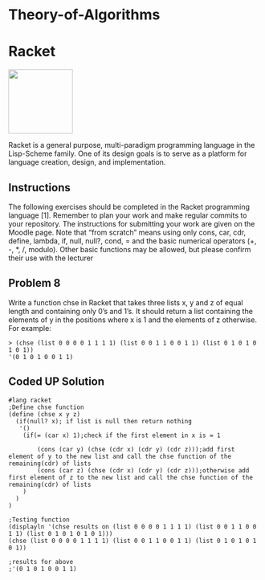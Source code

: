 # Theory-of-Algorithms

# Racket

<a href="https://racket-lang.org/" ><img src="https://racket-lang.org/img/racket-logo.svg" width="128" height="128"></a>

Racket is a general purpose, multi-paradigm programming language in the Lisp-Scheme family. One of its design goals is to serve as a platform for language creation, design, and implementation.

## Instructions
The following exercises should be completed in the Racket programming language [1].
Remember to plan your work and make regular commits to your repository. The instructions
for submitting your work are given on the Moodle page. Note that “from scratch”
means using only cons, car, cdr, define, lambda, if, null, null?, cond, = and the
basic numerical operators (+, -, *, /, modulo). Other basic functions may be allowed,
but please confirm their use with the lecturer

## Problem 8

Write a function chse in Racket that takes three lists x, y and z of equal length and
containing only 0’s and 1’s. It should return a list containing the elements of y in
the positions where x is 1 and the elements of z otherwise. For example:


```
> (chse (list 0 0 0 0 1 1 1 1) (list 0 0 1 1 0 0 1 1) (list 0 1 0 1 0 1 0 1))
'(0 1 0 1 0 0 1 1)

```

## Coded UP Solution
```
#lang racket
;Define chse function
(define (chse x y z)
  (if(null? x); if list is null then return nothing
   '()
    (if(= (car x) 1);check if the first element in x is = 1

        (cons (car y) (chse (cdr x) (cdr y) (cdr z)));add first element of y to the new list and call the chse function of the remaining(cdr) of lists
        (cons (car z) (chse (cdr x) (cdr y) (cdr z)));otherwise add first element of z to the new list and call the chse function of the remaining(cdr) of lists
    )
  )
)

;Testing function
(displayln '(chse results on (list 0 0 0 0 1 1 1 1) (list 0 0 1 1 0 0 1 1) (list 0 1 0 1 0 1 0 1)))
(chse (list 0 0 0 0 1 1 1 1) (list 0 0 1 1 0 0 1 1) (list 0 1 0 1 0 1 0 1))

;results for above 
;'(0 1 0 1 0 0 1 1)
```
